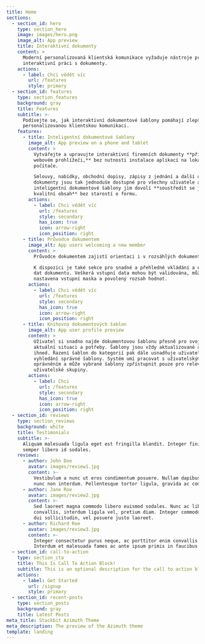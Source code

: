 ```yaml
---
title: Home
sections:
  - section_id: hero
    type: section_hero
    image: images/hero.png
    image_alt: App preview
    title: Interaktivní dokumenty
    content: >
      Moderní personalizovaná klientská komunikace vyžaduje nástroje pro
      interaktivní práci s dokumenty.
    actions:
      - label: Chci vědět víc
        url: /features
        style: primary
  - section_id: features
    type: section_features
    background: gray
    title: Features
    subtitle: >-
      Podívejte se, jak interaktivní dokumentové šablony pomáhají zlepšovat
      personalizovanou klientskou komunikaci.
    features:
      - title: Inteligentní dokumentové šablony
        image_alt: App preview on a phone and tablet
        content: >
          Vytvářejte a upravujte interaktivní firemních dokumenty **přímo ve
          webovém prohlížeči,** bez nutnosti instalace aplikací na lokální
          počítače.

          Smlouvy, nabídky, obchodní dopisy, zápisy z jednání a další obchodní
          dokumenty jsou tak jednoduše dostupné pro všechny uživatele a
          inteligentní dokumentové šablony jim dovolí **soustředit se jen na
          kvalitní obsah** bez starostí o formu.
        actions:
          - label: Chci vědět víc
            url: /features
            style: secondary
            has_icon: true
            icon: arrow-right
            icon_position: right
      - title: Průvodce dokumentem
        image_alt: App users welcoming a new member
        content: >
          Průvodce dokumentem zajistí orientaci i v rozsáhlých dokumentech.

          K dispozici je také sekce pro snadné a přehledné vkládání a editaci
          dat dokumentu. Veškerá vstupní data mohou být validována, může být
          nastavena vstupní maska a povolený rozsah hodnot.
        actions:
          - label: Chci vědět víc
            url: /features
            style: secondary
            has_icon: true
            icon: arrow-right
            icon_position: right
      - title: Knihovna dokumentových šablon
        image_alt: App user profile preview
        content: >
          Uživatel si snadno najde dokumentovou šablonu přesně pro svojí
          aktuální situaci a potřeby. Šablony jsou vždy aktualizované a dostupné
          ihned. Řazení šablon do kategorií pak dále usnadňuje uživateli
          vyhledání správné šablony. Systém umí pracovat s uživatelským
          oprávněním a může vybrané šablony zpřístupnit pouze pro relevantní
          uživatelské skupiny.
        actions:
          - label: Chci
            url: /features
            style: secondary
            has_icon: true
            icon: arrow-right
            icon_position: right
  - section_id: reviews
    type: section_reviews
    background: white
    title: Testimonials
    subtitle: >-
      Aliquam malesuada ligula eget est fringilla blandit. Integer finibus
      semper libero id sodales. 
    reviews:
      - author: John Doe
        avatar: images/review1.jpg
        content: >-
          Vestibulum a nunc ut eros condimentum posuere. Nullam dapibus quis
          nunc non interdum. Pellentesque tortor ligula, gravida ac commodo eu.
      - author: Jane Roe
        avatar: images/review2.jpg
        content: >-
          Sed laoreet magna commodo libero euismod sodales. Nunc ac libero
          convallis, interdum ligula vel, pretium diam. Integer commodo sem at
          dui sollicitudin, vel posuere justo laoreet.
      - author: Richard Roe
        avatar: images/review3.jpg
        content: >-
          Integer consectetur purus neque, ac porttitor enim convallis vitae.
          Interdum et malesuada fames ac ante ipsum primis in faucibus.
  - section_id: call-to-action
    type: section_cta
    title: This Is Call To Action Block!
    subtitle: This is an optional description for the call to action block.
    actions:
      - label: Get Started
        url: /signup
        style: primary
  - section_id: recent-posts
    type: section_posts
    background: gray
    title: Latest Posts
meta_title: Stackbit Azimuth Theme
meta_description: The preview of the Azimuth theme
template: landing
---
```

